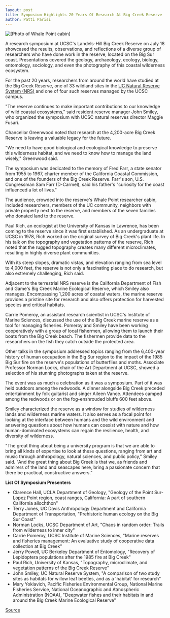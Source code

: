 ```yaml
---
layout: post
title: Symposium Highlights 20 Years Of Research At Big Creek Reserve
author: Patti Parisi
---
```


![\[Photo of Whale Point cabin\]][1]

A research symposium at UCSC's Landels-Hill Big Creek Reserve on July 18 showcased the results, observations, and reflections of a diverse group of researchers who have done work in the reserve, located on the Big Sur coast. Presentations covered the geology, archaeology, ecology, biology, entomology, sociology, and even the photography of this coastal wilderness ecosystem.

For the past 20 years, researchers from around the world have studied at the Big Creek Reserve, one of 33 wildland sites in the [UC Natural Reserve System (NRS)][5] and one of four such reserves managed by the UCSC campus.

"The reserve continues to make important contributions to our knowledge of wild coastal ecosystems," said resident reserve manager John Smiley, who organized the symposium with UCSC natural reserves director Maggie Fusari.

Chancellor Greenwood noted that research at the 4,200-acre Big Creek Reserve is leaving a valuable legacy for the future.

"We need to have good biological and ecological knowledge to preserve this wilderness habitat, and we need to know how to manage the land wisely," Greenwood said.

The symposium was dedicated to the memory of Fred Farr, a state senator from 1955 to 1967, charter member of the California Coastal Commission, and one of the founders of the Big Creek Reserve. Farr's son, U.S. Congressman Sam Farr (D-Carmel), said his father's "curiosity for the coast influenced a lot of lives."

The audience, crowded into the reserve's Whale Point researcher cabin, included researchers, members of the UC community, neighbors with private property next to the reserve, and members of the seven families who donated land to the reserve.

Paul Rich, an ecologist at the University of Kansas in Lawrence, has been coming to the reserve since it was first established. As an undergraduate at UCSC in 1978, Rich worked on the original survey of Big Creek's plant life. In his talk on the topography and vegetation patterns of the reserve, Rich noted that the rugged topography creates many different microclimates, resulting in highly diverse plant communities.

With its steep slopes, dramatic vistas, and elevation ranging from sea level to 4,000 feet, the reserve is not only a fascinating place to do research, but also extremely challenging, Rich said.

Adjacent to the terrestrial NRS reserve is the California Department of Fish and Game's Big Creek Marine Ecological Reserve, which Smiley also manages. Encompassing 1,200 acres of coastal waters, the marine reserve provides a pristine site for research and also offers protection for harvested species and critical habitats.

Carrie Pomeroy, an assistant research scientist in UCSC's Institute of Marine Sciences, discussed the use of the Big Creek marine reserve as a tool for managing fisheries. Pomeroy and Smiley have been working cooperatively with a group of local fishermen, allowing them to launch their boats from the Big Creek beach. The fishermen provide data to the researchers on the fish they catch outside the protected area.

Other talks in the symposium addressed topics ranging from the 6,400-year history of human occupation in the Big Sur region to the impact of the 1985 Big Sur fire on the reserve's populations of butterflies and moths. Associate Professor Norman Locks, chair of the Art Department at UCSC, showed a selection of his stunning photographs taken at the reserve.

The event was as much a celebration as it was a symposium. Part of it was held outdoors among the redwoods. A dinner alongside Big Creek preceded entertainment by folk guitarist and singer Aileen Vance. Attendees camped among the redwoods or on the fog-enshrouded bluffs 600 feet above.

Smiley characterized the reserve as a window for studies of wilderness lands and wilderness marine waters. It also serves as a focal point for looking at the interface between humans and the wild environment and answering questions about how humans can coexist with nature and how human-dominated ecosystems can regain the resilience, health, and diversity of wilderness.

"The great thing about being a university program is that we are able to bring all kinds of expertise to look at these questions, ranging from art and music through anthropology, natural sciences, and public policy," Smiley said. "And the great thing about Big Creek is that we, as friends and admirers of the land and seascapes here, bring a passionate concern that there be practical, constructive answers."  

**List Of Symposium Presenters**
* Clarence Hall, UCLA Department of Geology, "Geology of the Point Sur-Lopez Point region, coast ranges, California: A part of southern California allochthon"
* Terry Jones, UC Davis Anthropology Department and California Department of Transportation, "Prehistoric human ecology on the Big Sur Coast"
* Norman Locks, UCSC Department of Art, "Chaos in random order: Trails from wilderness to inner city"
* Carrie Pomeroy, UCSC Institute of Marine Sciences, "Marine reserves and fisheries management: An evaluative study of cooperative data collection at Big Creek"
* Jerry Powell, UC Berkeley Department of Entomology, "Recovery of Lepidoptera populations after the 1985 fire at Big Creek"
* Paul Rich, University of Kansas, "Topography, microclimate, and vegetation patterns of the Big Creek Reserve"
* John Smiley, UC Natural Reserve System, "A comparison of two study sites as habitats for willow leaf beetles, and as a 'habitat' for research"
* Mary Yoklavich, Pacific Fisheries Environmental Group, National Marine Fisheries Service, National Oceanographic and Atmospheric Administration (NOAA), "Deepwater fishes and their habitats in and around the Big Creek Marine Ecological Reserve"

[1]: http://www1.ucsc.edu/oncampus/currents/98-99/art/creek.cabin.98-08-10.gif
[5]: http://nrs.ucop.edu

[Source](http://www1.ucsc.edu/oncampus/currents/98-99/08-10/big_creek.htm "Permalink to Landels-Hill Big Creek Reserve symposium: 08-10-98")
